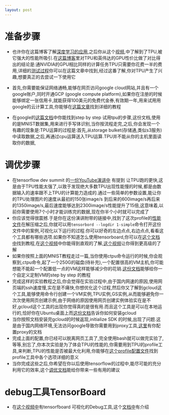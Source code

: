 ```yaml
---
layout: post
---
```


# 准备步骤

* 也许你在这篇博客了解[深度学习的应用](https://www.youtube.com/watch?v=mWl45NkFBOc&list=PLOU2XLYxmsIKGc_NBoIhTn2Qhraji53cv),之后你从这个[视频](https://www.youtube.com/watch?v=zEOtG-ChmZE),中了解到了TPU,被它强大的性能所吸引.在[这篇博客]((https://blog.riseml.com/benchmarking-googles-new-tpuv2-121c03b71384))里对TPU和英伟达的GPU性价比做了对比得出的结论是:通NVIDIA的GPU相比同样的计算任务TPU只需要你花费一半的费用,详细的[测试过程](https://blog.riseml.com/comparing-google-tpuv2-against-nvidia-v100-on-resnet-50-c2bbb6a51e5e)你可以在这篇文章中找到,经过这番了解,你对TPU产生了兴趣,想要真正的去尝试一下使用它

* 首先,你需要能保证网络通畅,能够在网页访问google cloud网站,并且有一个google账户,同时开通GCP (google compute platform),如果你在注册的时候能够绑定一张信用卡,就能获得100美元的免费代金券,有效期一年,用来试用用google的云计算工具,你能够在[这篇文章]()找到详细的教程
* 在google的[这篇文档]()中你能找到step by step 试用tpu的步骤,这份文档,使用的是MNIST数据集,用来进行手写体识别,当你按流程走完,之后,你会发现一个有趣的现象是:TPU运算的过程是:首先,从storage bulket(存储通,类似s3服务)中读取数据,之后,再通过cpu运算送入TPU运算.TPU并不能从你的主机里面读取你的数据,

# 调优步骤

* 在tensorflow dev summit 的[一份YouTube演讲中](https://youtu.be/SxOsJPaxHME?list=PLQY2H8rRoyvxjVx3zfw4vA4cvlKogyLNN) 有提到 让TPU跑的更快,这是由于TPU性能太强了,以致于发现绝大多数TPU出现性能慢的时候,都是由数据输入的速率跟不上TPU的计算能力造成的.通过一些简单的参数设置,能让你的TPU处理图片的速度从最初的150张image/s 到后来的600image/s再后来的1350image/s,最后速度能够达到2300image/s性能提升了15倍,这意味着,以前你需要使用7个小时才能训练完的数据,现在你半个小时就可以完成了
* 你应该觉得很震撼.于是你在这份演讲附带的链接中,找到了这次profile的[性能文件](http://download.tensorflow.org/dev_summit_2018/cloud_tpu_traces.tgz)在解压缩之后,你就可以用`tensorbord --logdir 1-simple`命令打开这份文件中的案例,可视化以下运行的过程.你可以好奇的左边点点,右边点点,看看这个工具都有哪些选项.如果你不知道怎么使用tensorboard,你可以在[这个文档中](https://www.tensorflow.org/guide/summaries_and_tensorboard)找到教程,在[这个视频](https://www.youtube.com/watch?v=eBbEDRsCmv4)中你能得到直观的了解,[这个视频](https://www.youtube.com/watch?v=XcHWLsVmHvk&list=PLQY2H8rRoyvxjVx3zfw4vA4cvlKogyLNN&index=12)让你得到更高级的了解
* 如果你按照上面的MNIST教程走过一篇,当你使用ctpu命令运行的时候,你会观察到,ctpu命令,起了一个250G的磁盘(待补充),一个配置很高的VM主机,你可能想能不能起一个配置低一点的VM这样能够减少你的花销.[这份文档](https://cloud.google.com/tpu/docs/custom-setup)能够给你一个自定义定制VM的step by step 的教程
* 完成这样的实验教程之后,你会觉得在实验过程中,由于国内网速的原因,使用网页端的ssh速度慢,实在是不痛快,你想优化这个过程,然后你又了解到gcloud这个工具,能够使用命令行创建一个VM实例,TPU实例,GS实例,从而能够避免你一次次使用网页创建示例,由于网络的原因使用网页创建实例体验实在是不好,gcloud这个工具的出现你觉得真的是很有用.而且这个工具是可以在本地运行的,恰好你在Ubuntu桌面上而[这份文档](https://cloud.google.com/sdk/docs/quickstart-debian-ubuntu)告诉你如何安装gcloud
* 当你按照文档安装完gcloud的时候返现,initialize SDK 的时候,出现了问题.这是由于国内网络环境,无法访问google导致你需要用到proxy工具,[这里](https://cloud.google.com/sdk/docs/proxy-settings)有你配置proxy的文档
* 完成上面的配置,你已经可以脱离网页工具了,完全使用bash就可以做完实验了,等等,别忘了,你本次实验是为了体会TPU的性能的,你需要用到TPU的profile工具,来判断,TPU的性能是否被最大化利用,你能够在[这个profile配置文件](https://cloud.google.com/tpu/docs/cloud-tpu-tools#profile_tab)找到profile工具中各个选项详细的意义
* 当你完成这些之后,你希望在你以后使用tensorflow的过程中,能尽可能的充分利用它的效率,这个[调优文档](https://www.tensorflow.org/performance/datasets_performance)能给你带来一些有用的建议

# debug工具TensorBoard

* 在[这个视频中](https://youtu.be/XcHWLsVmHvk?list=PLQY2H8rRoyvxjVx3zfw4vA4cvlKogyLNN)有tensorfboard 可视化的Debug工具,这个[文档中](https://github.com/tensorflow/tensorboard/blob/master/tensorboard/plugins/debugger/README.md)有介绍